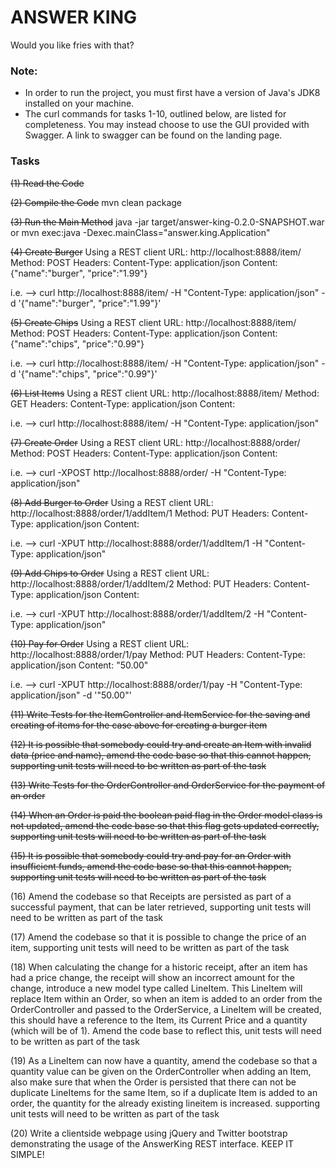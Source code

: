 # ANSWER KING
Would you like fries with that?

### Note:
- In order to run the project, you must first have a version of Java's JDK8 installed on your machine.
- The curl commands for tasks 1-10, outlined below, are listed for completeness. You may instead choose to use the GUI provided with Swagger. A link to swagger can be found on the landing page.

### Tasks
~~(1) Read the Code~~

~~(2) Compile the Code~~
mvn clean package

~~(3) Run the Main Method~~
java -jar target/answer-king-0.2.0-SNAPSHOT.war
or
mvn exec:java -Dexec.mainClass="answer.king.Application"

~~(4) Create Burger~~
Using a REST client
URL: http://localhost:8888/item/
Method: POST
Headers: Content-Type: application/json
Content: {"name":"burger", "price":"1.99"}

i.e. --> curl http://localhost:8888/item/ -H "Content-Type: application/json" -d '{"name":"burger", "price":"1.99"}'

~~(5) Create Chips~~
Using a REST client
URL: http://localhost:8888/item/
Method: POST
Headers: Content-Type: application/json
Content: {"name":"chips", "price":"0.99"}

i.e. --> curl http://localhost:8888/item/ -H "Content-Type: application/json" -d '{"name":"chips", "price":"0.99"}'

~~(6) List Items~~
Using a REST client
URL: http://localhost:8888/item/
Method: GET
Headers: Content-Type: application/json
Content: <None>

i.e. --> curl http://localhost:8888/item/ -H "Content-Type: application/json"

~~(7) Create Order~~
Using a REST client
URL: http://localhost:8888/order/
Method: POST
Headers: Content-Type: application/json
Content: <None>

i.e. --> curl -XPOST http://localhost:8888/order/ -H "Content-Type: application/json"

~~(8) Add Burger to Order~~
Using a REST client
URL: http://localhost:8888/order/1/addItem/1
Method: PUT
Headers: Content-Type: application/json
Content: <None>

i.e. --> curl -XPUT http://localhost:8888/order/1/addItem/1 -H "Content-Type: application/json"

~~(9) Add Chips to Order~~
Using a REST client
URL: http://localhost:8888/order/1/addItem/2
Method: PUT
Headers: Content-Type: application/json
Content: <None>

i.e. --> curl -XPUT http://localhost:8888/order/1/addItem/2 -H "Content-Type: application/json"

~~(10) Pay for Order~~
Using a REST client
URL: http://localhost:8888/order/1/pay
Method: PUT
Headers: Content-Type: application/json
Content: "50.00"

i.e. --> curl -XPUT http://localhost:8888/order/1/pay -H "Content-Type: application/json" -d '"50.00"'

~~(11) Write Tests for the ItemController and ItemService for the saving and creating of items for the case above for creating a burger item~~

~~(12) It is possible that somebody could try and create an Item with invalid data (price and name), amend the code base so that this cannot happen, supporting unit tests will need to be written as part of the task~~

~~(13) Write Tests for the OrderController and OrderService for the payment of an order~~

~~(14) When an Order is paid the boolean paid flag in the Order model class is not updated, amend the code base so that this flag gets updated correctly, supporting unit tests will need to be written as part of the task~~

~~(15) It is possible that somebody could try and pay for an Order with insufficient funds, amend the code base so that this cannot happen, supporting unit tests will need to be written as part of the task~~

(16) Amend the codebase so that Receipts are persisted as part of a successful payment, that can be later retrieved, supporting unit tests will need to be written as part of the task

(17) Amend the codebase so that it is possible to change the price of an item, supporting unit tests will need to be written as part of the task

(18) When calculating the change for a historic receipt, after an item has had a price change, the receipt will show an incorrect amount for the change, introduce a new model type called LineItem. This LineItem will replace Item within an Order, so when an item is added to an order from the OrderController and passed to the OrderService, a LineItem will be created, this should have a reference to the Item, its Current Price and a quantity (which will be of 1). Amend the code base to reflect this, unit tests will need to be written as part of the task

(19) As a LineItem can now have a quantity, amend the codebase so that a quantity value can be given on the OrderController when adding an Item, also make sure that when the Order is persisted that there can not be duplicate LineItems for the same Item, so if a duplicate Item is added to an order, the quantity for the already existing lineitem is increased. supporting unit tests will need to be written as part of the task

(20) Write a clientside webpage using jQuery and Twitter bootstrap demonstrating the usage of the AnswerKing REST interface. KEEP IT SIMPLE!






